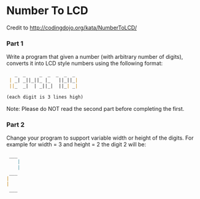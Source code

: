 # Number To LCD
Credit to http://codingdojo.org/kata/NumberToLCD/

### Part 1
Write a program that given a number (with arbitrary number of digits), converts it into LCD style numbers using the following format:
```markdown
   _  _     _  _  _  _  _  
 | _| _||_||_ |_   ||_||_|  
 ||_  _|  | _||_|  ||_| _|  

(each digit is 3 lines high)
```
Note: Please do NOT read the second part before completing the first.

### Part 2
Change your program to support variable width or height of the digits. For example for width = 3 and height = 2 the digit 2 will be:
```markdown
 ___
    |
    |
 ___
|
|
 ___
```

